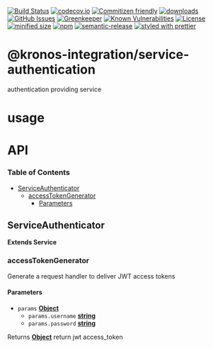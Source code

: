 [![Build Status](https://secure.travis-ci.org/Kronos-Integration/service-authenticator.png)](http://travis-ci.org/Kronos-Integration/service-authenticator)
[![codecov.io](http://codecov.io/github/Kronos-Integration/service-authenticator/coverage.svg?branch=master)](http://codecov.io/github/Kronos-Integration/service-authenticator?branch=master)
[![Commitizen friendly](https://img.shields.io/badge/commitizen-friendly-brightgreen.svg)](http://commitizen.github.io/cz-cli/)
[![downloads](http://img.shields.io/npm/dm/service-authenticator.svg?style=flat-square)](https://npmjs.org/package/service-authenticator)
[![GitHub Issues](https://img.shields.io/github/issues/Kronos-Integration/service-authenticator.svg?style=flat-square)](https://github.com/Kronos-Integration/service-authenticator/issues)
[![Greenkeeper](https://badges.greenkeeper.io/Kronos-Integration/service-authenticator.svg)](https://greenkeeper.io/)
[![Known Vulnerabilities](https://snyk.io/test/github/Kronos-Integration/service-authenticator/badge.svg)](https://snyk.io/test/github/Kronos-Integration/service-authenticator)
[![License](https://img.shields.io/badge/License-BSD%203--Clause-blue.svg)](https://opensource.org/licenses/BSD-3-Clause)
[![minified size](https://badgen.net/bundlephobia/min/@kronos-integration/service-authentication)](https://bundlephobia.com/result?p=@kronos-integration/service-authentication)
[![npm](https://img.shields.io/npm/v/@kronos-integration/service-authentication.svg)](https://www.npmjs.com/package/@kronos-integration/service-authentication)
[![semantic-release](https://img.shields.io/badge/%20%20%F0%9F%93%A6%F0%9F%9A%80-semantic--release-e10079.svg)](https://github.com/Kronos-Integration/service-authenticator)
[![styled with prettier](https://img.shields.io/badge/styled_with-prettier-ff69b4.svg)](https://github.com/prettier/prettier)

# @kronos-integration/service-authentication

authentication providing service

# usage

# API

<!-- Generated by documentation.js. Update this documentation by updating the source code. -->

### Table of Contents

-   [ServiceAuthenticator](#serviceauthenticator)
    -   [accessTokenGenerator](#accesstokengenerator)
        -   [Parameters](#parameters)

## ServiceAuthenticator

**Extends Service**

### accessTokenGenerator

Generate a request handler to deliver JWT access tokens

#### Parameters

-   `params` **[Object](https://developer.mozilla.org/docs/Web/JavaScript/Reference/Global_Objects/Object)** 
    -   `params.username` **[string](https://developer.mozilla.org/docs/Web/JavaScript/Reference/Global_Objects/String)** 
    -   `params.password` **[string](https://developer.mozilla.org/docs/Web/JavaScript/Reference/Global_Objects/String)** 

Returns **[Object](https://developer.mozilla.org/docs/Web/JavaScript/Reference/Global_Objects/Object)** return jwt access_token
